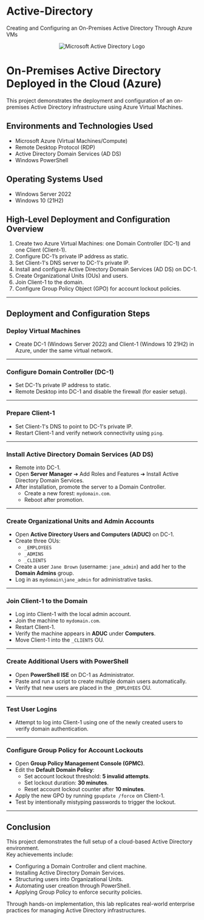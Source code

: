 # Active-Directory  
Creating and Configuring an On-Premises Active Directory Through Azure VMs

<p align="center">
<img src="https://i.imgur.com/pU5A58S.png" alt="Microsoft Active Directory Logo"/>
</p>

<h1>On-Premises Active Directory Deployed in the Cloud (Azure)</h1>

This project demonstrates the deployment and configuration of an on-premises Active Directory infrastructure using Azure Virtual Machines.

<h2>Environments and Technologies Used</h2>

- Microsoft Azure (Virtual Machines/Compute)
- Remote Desktop Protocol (RDP)
- Active Directory Domain Services (AD DS)
- Windows PowerShell

<h2>Operating Systems Used</h2>

- Windows Server 2022
- Windows 10 (21H2)

<h2>High-Level Deployment and Configuration Overview</h2>

1. Create two Azure Virtual Machines: one Domain Controller (DC-1) and one Client (Client-1).
2. Configure DC-1’s private IP address as static.
3. Set Client-1's DNS server to DC-1's private IP.
4. Install and configure Active Directory Domain Services (AD DS) on DC-1.
5. Create Organizational Units (OUs) and users.
6. Join Client-1 to the domain.
7. Configure Group Policy Object (GPO) for account lockout policies.

---

<h2>Deployment and Configuration Steps</h2>

<h3>Deploy Virtual Machines</h3>

- Create DC-1 (Windows Server 2022) and Client-1 (Windows 10 21H2) in Azure, under the same virtual network.

---

<h3>Configure Domain Controller (DC-1)</h3>

- Set DC-1’s private IP address to static.
- Remote Desktop into DC-1 and disable the firewall (for easier setup).

---

<h3>Prepare Client-1</h3>

- Set Client-1's DNS to point to DC-1's private IP.
- Restart Client-1 and verify network connectivity using `ping`.

---

<h3>Install Active Directory Domain Services (AD DS)</h3>

- Remote into DC-1.
- Open **Server Manager** ➔ Add Roles and Features ➔ Install Active Directory Domain Services.
- After installation, promote the server to a Domain Controller.
  - Create a new forest: `mydomain.com`.
  - Reboot after promotion.

---

<h3>Create Organizational Units and Admin Accounts</h3>

- Open **Active Directory Users and Computers (ADUC)** on DC-1.
- Create three OUs:
  - `_EMPLOYEES`
  - `_ADMINS`
  - `_CLIENTS`
- Create a user `Jane Brown` (username: `jane_admin`) and add her to the **Domain Admins** group.
- Log in as `mydomain\jane_admin` for administrative tasks.

---

<h3>Join Client-1 to the Domain</h3>

- Log into Client-1 with the local admin account.
- Join the machine to `mydomain.com`.
- Restart Client-1.
- Verify the machine appears in **ADUC** under **Computers**.
- Move Client-1 into the `_CLIENTS` OU.

---

<h3>Create Additional Users with PowerShell</h3>

- Open **PowerShell ISE** on DC-1 as Administrator.
- Paste and run a script to create multiple domain users automatically.
- Verify that new users are placed in the `_EMPLOYEES` OU.

---

<h3>Test User Logins</h3>

- Attempt to log into Client-1 using one of the newly created users to verify domain authentication.

---

<h3>Configure Group Policy for Account Lockouts</h3>

- Open **Group Policy Management Console (GPMC)**.
- Edit the **Default Domain Policy**:
  - Set account lockout threshold: **5 invalid attempts**.
  - Set lockout duration: **30 minutes**.
  - Reset account lockout counter after **10 minutes**.
- Apply the new GPO by running `gpupdate /force` on Client-1.
- Test by intentionally mistyping passwords to trigger the lockout.

---

<h2>Conclusion</h2>

This project demonstrates the full setup of a cloud-based Active Directory environment.  
Key achievements include:

- Configuring a Domain Controller and client machine.
- Installing Active Directory Domain Services.
- Structuring users into Organizational Units.
- Automating user creation through PowerShell.
- Applying Group Policy to enforce security policies.

Through hands-on implementation, this lab replicates real-world enterprise practices for managing Active Directory infrastructures.

